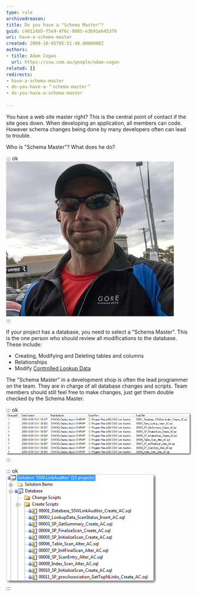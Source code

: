 ```yaml
---
type: rule
archivedreason: 
title: Do you have a "Schema Master"?
guid: c40124b5-f5e9-4f6c-8085-e3b91e645379
uri: have-a-schema-master
created: 2009-10-05T05:51:48.0000000Z
authors:
- title: Adam Cogan
  url: https://ssw.com.au/people/adam-cogan
related: []
redirects:
- have-a-schema-master
- do-you-have-a-＂schema-master＂
- do-you-have-a-schema-master

---
```


You have a web site master right? This is the central point of contact if the site goes down.
 When developing an application, all members can code. However schema changes being done by many developers often can lead to trouble. 

 Who is "Schema Master"? What does he do?   
<!--endintro-->


::: ok  
![Figure: One person should be the 'Schema Master', on an average sized project (of 5-10 devs)](Nick.png)  
:::

If your project has a database, you need to select a "Schema Master". This is the one person who should review all modifications to the database. These include:

* Creating, Modifying and Deleting tables and columns
* Relationships
* Modify [Controlled Lookup Data](/Pages/DoYouDeployLookupData.aspx)

 The "Schema Master" in a development shop is often the lead programmer on the team. They are in charge of all database changes and scripts. Team members should still feel free to make changes, just get them double checked by the Schema Master.     

::: ok  
![Figure: The Applications Database stores version info in a table called \_zsVersion](zsVersionTable.png)  
:::


::: ok  
![Figure: Only a "Schema Master" checks in the .sql files](SQLScriptInTFS.png)  
:::
